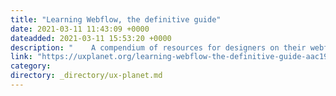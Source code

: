 ```yaml
---
title: "Learning Webflow, the definitive guide"
date: 2021-03-11 11:43:09 +0000
dateadded: 2021-03-11 15:53:20 +0000
description: "    A compendium of resources for designers on their webflow learning path  Continue reading on UX Planet »  "
link: "https://uxplanet.org/learning-webflow-the-definitive-guide-aac19095e494?source=rss----819cc2aaeee0---4"
category:
directory: _directory/ux-planet.md
---
```

